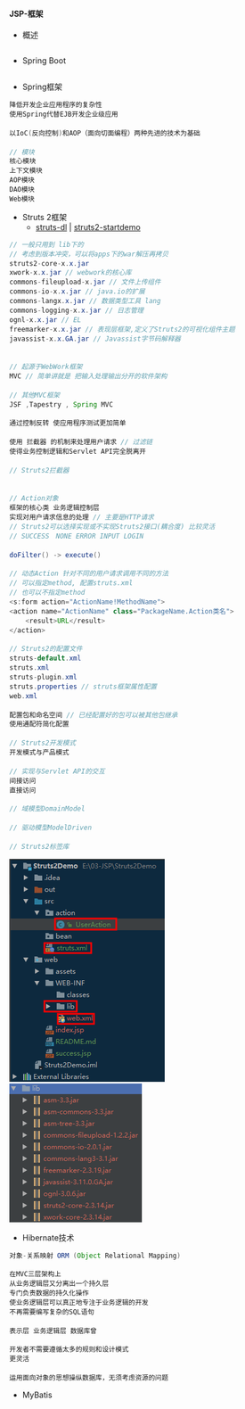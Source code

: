 #### **JSP-框架**

* 概述

```java

```

* Spring Boot

```java

```

* Spring框架

```java
降低开发企业应用程序的复杂性
使用Spring代替EJB开发企业级应用

以IoC(反向控制)和AOP（面向切面编程）两种先进的技术为基础

// 模块
核心模块
上下文模块
AOP模块
DAO模块
Web模块
```

* Struts 2框架
  * [struts-dl](http://struts.apache.org/download.cgi#struts25101) \| [struts2-startdemo](http://blog.csdn.net/wwwgeyang777/article/details/19078545)

```java
// 一般只用到 lib下的
// 考虑到版本冲突，可以将apps下的war解压再拷贝
struts2-core-x.x.jar
xwork-x.x.jar // webwork的核心库
commons-fileupload-x.jar // 文件上传组件
commons-io-x.x.jar // java.io的扩展
commons-langx.x.jar // 数据类型工具 lang
commons-logging-x.x.jar // 日志管理
ognl-x.x.jar // EL
freemarker-x.x.jar // 表现层框架,定义了Struts2的可视化组件主题
javassist-x.x.GA.jar // Javassist字节码解释器


// 起源于WebWork框架
MVC // 简单讲就是 把输入处理输出分开的软件架构

// 其他MVC框架 
JSF ,Tapestry , Spring MVC

通过控制反转 使应用程序测试更加简单

使用 拦截器 的机制来处理用户请求 // 过滤链
使得业务控制逻辑和Servlet API完全脱离开

// Struts2拦截器


// Action对象
框架的核心类 业务逻辑控制层
实现对用户请求信息的处理 // 主要是HTTP请求
// Struts2可以选择实现或不实现Struts2接口(耦合度) 比较灵活
// SUCCESS　NONE ERROR INPUT LOGIN

doFilter() -> execute()

// 动态Action 针对不同的用户请求调用不同的方法
// 可以指定method, 配置struts.xml
// 也可以不指定method 
<s:form action="ActionName!MethodName">
<action name="ActionName" class="PackageName.Action类名">
    <result>URL</result>
</action>

// Struts2的配置文件
struts-default.xml
struts.xml
struts-plugin.xml 
struts.properties // struts框架属性配置
web.xml

配置包和命名空间 // 已经配置好的包可以被其他包继承
使用通配符简化配置

// Struts2开发模式
开发模式与产品模式

// 实现与Servlet API的交互
间接访问
直接访问

// 域模型DomainModel

// 驱动模型ModelDriven 

// Struts2标签库
```

![](/assets/structs-structure3453.png)  ![](/assets/struts2-lib23784.png)

* Hibernate技术

```java
对象-关系映射 ORM (Object Relational Mapping)

在MVC三层架构上
从业务逻辑层又分离出一个持久层
专门负责数据的持久化操作
使业务逻辑层可以真正地专注于业务逻辑的开发
不再需要编写复杂的SQL语句

表示层 业务逻辑层 数据库曾

开发者不需要遵循太多的规则和设计模式
更灵活

运用面向对象的思想操纵数据库，无须考虑资源的问题
```

* MyBatis

```java

```



